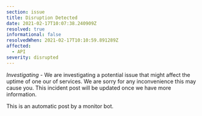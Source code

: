 ```yaml
---
section: issue
title: Disruption Detected
date: 2021-02-17T10:07:38.240909Z
resolved: true
informational: false
resolvedWhen: 2021-02-17T10:10:59.891289Z
affected:
  - API
severity: disrupted
---
```

*Investigating* - We are investigating a potential issue that might affect the uptime of one our of services. We are sorry for any inconvenience this may cause you. This incident post will be updated once we have more information.

This is an automatic post by a monitor bot.
        